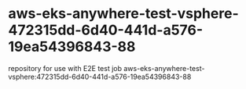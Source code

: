 # aws-eks-anywhere-test-vsphere-472315dd-6d40-441d-a576-19ea54396843-88
repository for use with E2E test job aws-eks-anywhere-test-vsphere:472315dd-6d40-441d-a576-19ea54396843-88
